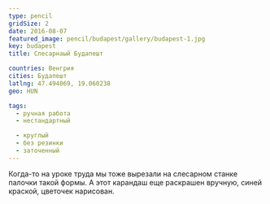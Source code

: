 ```yaml
---
type: pencil
gridSize: 2
date: 2016-08-07
featured_image: pencil/budapest/gallery/budapest-1.jpg
key: budapest
title: Слесарнаый Будапешт

countries: Венгрия
cities: Будапешт
latlng: 47.494069, 19.060238
geo: HUN

tags:
  - ручная работа
  - нестандартный

  - круглый
  - без резинки
  - заточенный
---
```


Когда-то на уроке труда мы тоже вырезали на слесарном станке палочки такой формы. А этот карандаш еще раскрашен вручную, синей краской, цветочек нарисован.
